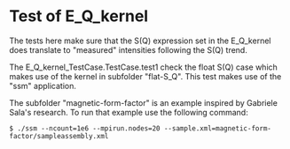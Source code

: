 # Test of E_Q_kernel

The tests here make sure that the S(Q) expression set in the E_Q_kernel
does translate to "measured" intensities following the S(Q) trend.

The E_Q_kernel_TestCase.TestCase.test1 check the float S(Q) case
which makes use of the kernel in subfolder "flat-S_Q".
This test makes use of the "ssm" application.

The subfolder "magnetic-form-factor" is an example inspired
by Gabriele Sala's research.
To run that example use the following command:

    $ ./ssm --ncount=1e6 --mpirun.nodes=20 --sample.xml=magnetic-form-factor/sampleassembly.xml
